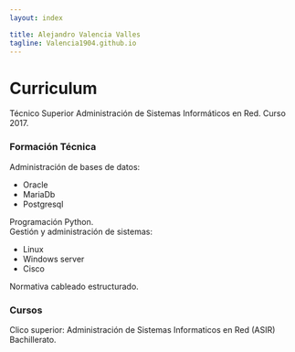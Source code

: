 ```yaml
---
layout: index

title: Alejandro Valencia Valles	
tagline: Valencia1904.github.io
---
```


# Curriculum
Técnico Superior Administración de Sistemas Informáticos en Red. Curso 2017.


### Formación Técnica
Administración de  bases de datos:  

* Oracle  
* MariaDb  
* Postgresql  

Programación Python.  
Gestión y administración de sistemas:  

- Linux  
- Windows server  
- Cisco
  
Normativa cableado estructurado.  


### Cursos
Clico superior: Administración de Sistemas Informaticos en Red (ASIR)
Bachillerato.


